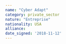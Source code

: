 ```yaml
---
name: "Cyber Adapt"
category: private_sector
nature: "Entreprise"
nationality: USA
alliance: 
date_signed: '2018-11-12'
---
```

    